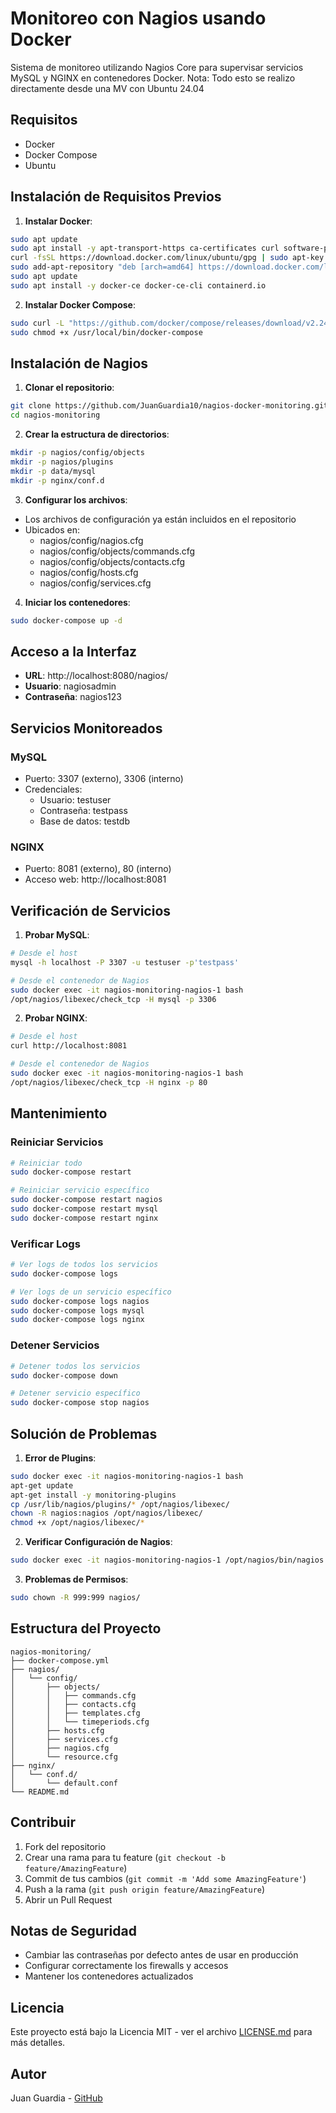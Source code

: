 # Monitoreo con Nagios usando Docker

Sistema de monitoreo utilizando Nagios Core para supervisar servicios MySQL y NGINX en contenedores Docker.
Nota: Todo esto se realizo directamente desde una MV con Ubuntu 24.04

## Requisitos

- Docker
- Docker Compose
- Ubuntu

## Instalación de Requisitos Previos

1. **Instalar Docker**:
```bash
sudo apt update
sudo apt install -y apt-transport-https ca-certificates curl software-properties-common
curl -fsSL https://download.docker.com/linux/ubuntu/gpg | sudo apt-key add -
sudo add-apt-repository "deb [arch=amd64] https://download.docker.com/linux/ubuntu $(lsb_release -cs) stable"
sudo apt update
sudo apt install -y docker-ce docker-ce-cli containerd.io
```

2. **Instalar Docker Compose**:
```bash
sudo curl -L "https://github.com/docker/compose/releases/download/v2.24.0/docker-compose-$(uname -s)-$(uname -m)" -o /usr/local/bin/docker-compose
sudo chmod +x /usr/local/bin/docker-compose
```

## Instalación de Nagios

1. **Clonar el repositorio**:
```bash
git clone https://github.com/JuanGuardia10/nagios-docker-monitoring.git
cd nagios-monitoring
```

2. **Crear la estructura de directorios**:
```bash
mkdir -p nagios/config/objects
mkdir -p nagios/plugins
mkdir -p data/mysql
mkdir -p nginx/conf.d
```

3. **Configurar los archivos**:
- Los archivos de configuración ya están incluidos en el repositorio
- Ubicados en:
  - nagios/config/nagios.cfg
  - nagios/config/objects/commands.cfg
  - nagios/config/objects/contacts.cfg
  - nagios/config/hosts.cfg
  - nagios/config/services.cfg

4. **Iniciar los contenedores**:
```bash
sudo docker-compose up -d
```

## Acceso a la Interfaz

- **URL**: http://localhost:8080/nagios/
- **Usuario**: nagiosadmin
- **Contraseña**: nagios123

## Servicios Monitoreados

### MySQL
- Puerto: 3307 (externo), 3306 (interno)
- Credenciales:
  - Usuario: testuser
  - Contraseña: testpass
  - Base de datos: testdb

### NGINX
- Puerto: 8081 (externo), 80 (interno)
- Acceso web: http://localhost:8081

## Verificación de Servicios

1. **Probar MySQL**:
```bash
# Desde el host
mysql -h localhost -P 3307 -u testuser -p'testpass'

# Desde el contenedor de Nagios
sudo docker exec -it nagios-monitoring-nagios-1 bash
/opt/nagios/libexec/check_tcp -H mysql -p 3306
```

2. **Probar NGINX**:
```bash
# Desde el host
curl http://localhost:8081

# Desde el contenedor de Nagios
sudo docker exec -it nagios-monitoring-nagios-1 bash
/opt/nagios/libexec/check_tcp -H nginx -p 80
```

## Mantenimiento

### Reiniciar Servicios
```bash
# Reiniciar todo
sudo docker-compose restart

# Reiniciar servicio específico
sudo docker-compose restart nagios
sudo docker-compose restart mysql
sudo docker-compose restart nginx
```

### Verificar Logs
```bash
# Ver logs de todos los servicios
sudo docker-compose logs

# Ver logs de un servicio específico
sudo docker-compose logs nagios
sudo docker-compose logs mysql
sudo docker-compose logs nginx
```

### Detener Servicios
```bash
# Detener todos los servicios
sudo docker-compose down

# Detener servicio específico
sudo docker-compose stop nagios
```

## Solución de Problemas

1. **Error de Plugins**:
```bash
sudo docker exec -it nagios-monitoring-nagios-1 bash
apt-get update
apt-get install -y monitoring-plugins
cp /usr/lib/nagios/plugins/* /opt/nagios/libexec/
chown -R nagios:nagios /opt/nagios/libexec/
chmod +x /opt/nagios/libexec/*
```

2. **Verificar Configuración de Nagios**:
```bash
sudo docker exec -it nagios-monitoring-nagios-1 /opt/nagios/bin/nagios -v /opt/nagios/etc/nagios.cfg
```

3. **Problemas de Permisos**:
```bash
sudo chown -R 999:999 nagios/
```

## Estructura del Proyecto
```
nagios-monitoring/
├── docker-compose.yml
├── nagios/
│   └── config/
│       ├── objects/
│       │   ├── commands.cfg
│       │   ├── contacts.cfg
│       │   ├── templates.cfg
│       │   └── timeperiods.cfg
│       ├── hosts.cfg
│       ├── services.cfg
│       ├── nagios.cfg
│       └── resource.cfg
├── nginx/
│   └── conf.d/
│       └── default.conf
└── README.md
```

## Contribuir

1. Fork del repositorio
2. Crear una rama para tu feature (`git checkout -b feature/AmazingFeature`)
3. Commit de tus cambios (`git commit -m 'Add some AmazingFeature'`)
4. Push a la rama (`git push origin feature/AmazingFeature`)
5. Abrir un Pull Request

## Notas de Seguridad

- Cambiar las contraseñas por defecto antes de usar en producción
- Configurar correctamente los firewalls y accesos
- Mantener los contenedores actualizados

## Licencia

Este proyecto está bajo la Licencia MIT - ver el archivo [LICENSE.md](LICENSE.md) para más detalles.

## Autor

Juan Guardia - [GitHub](https://github.com/JuanGuardia10)
